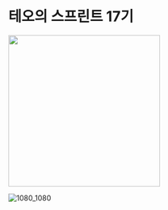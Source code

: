 # 테오의 스프린트 17기
<img src="https://github.com/solssak/teoSprint-template/assets/107416133/5ef1229b-ff3f-4016-ae49-ce9047f80f63).png" width="300" height="300"/>

![1080_1080](https://github.com/solssak/teoSprint-template/assets/107416133/11d03017-df03-4954-9780-54dfb37e7173)
